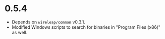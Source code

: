 # 0.5.4

- Depends on `wireleap/common` v0.3.1.
- Modified Windows scripts to search for binaries in "Program Files
  (x86)" as well.
